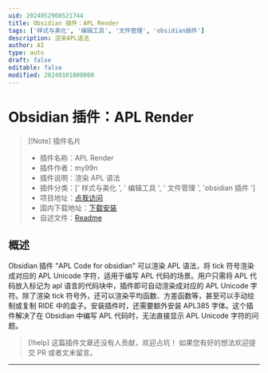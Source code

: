 ```yaml
---
uid: 2024052908521744
title: Obsidian 插件：APL Render
tags: ['样式与美化', '编辑工具', '文件管理', 'obsidian插件']
description: 渲染APL语法
author: AI
type: auto
draft: false
editable: false
modified: 20240101000000
---
```


# Obsidian 插件：APL Render

> [!Note] 插件名片
> - 插件名称：APL Render
> - 插件作者：my99n
> - 插件说明：渲染 APL 语法
> - 插件分类：[' 样式与美化 ', ' 编辑工具 ', ' 文件管理 ', 'obsidian 插件 ']
> - 项目地址：[点我访问](https://github.com/vzsky/apl-obsidian)
> - 国内下载地址：[下载安装](https://pkmer.cn/products/plugin/pluginMarket/?apl-render)
> - 自述文件：[Readme](https://ghproxy.net/https://raw.githubusercontent.com/vzsky/apl-obsidian/master/README.md)

## 概述

Obsidian 插件 "APL Code for obsidian" 可以渲染 APL 语法，将 tick 符号渲染成对应的 APL Unicode 字符，适用于编写 APL 代码的场景。用户只需将 APL 代码放入标记为 apl 语言的代码块中，插件即可自动渲染成对应的 APL Unicode 字符。除了渲染 tick 符号外，还可以渲染平均函数、方差函数等，甚至可以手动绘制或复制 RIDE 中的盒子。安装插件时，还需要额外安装 APL385 字体。这个插件解决了在 Obsidian 中编写 APL 代码时，无法直接显示 APL Unicode 字符的问题。

> [!help]
> 这篇插件文章还没有人贡献，欢迎占坑！
> 如果您有好的想法欢迎提交 PR 或者文末留言。

---



